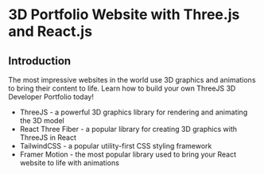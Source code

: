 # 3D Portfolio Website with Three.js and React.js

## Introduction
The most impressive websites in the world use 3D graphics and animations to bring their content to life. Learn how to build your own ThreeJS 3D Developer Portfolio today! 

- ThreeJS - a powerful 3D graphics library for rendering and animating the 3D model
- React Three Fiber - a popular library for creating 3D graphics with ThreeJS in React
- TailwindCSS - a popular utility-first CSS styling framework
- Framer Motion - the most popular library used to bring your React website to life with animations
